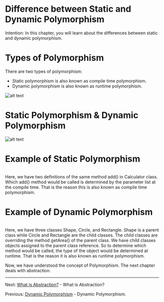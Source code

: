 # Difference between Static and Dynamic Polymorphism

Intention: In this chapter, you will learn about the differences between static and dynamic polymorphism.

# Types of Polymorphism

There are two types of polymorphism:

- Static polymorphism is also known as compile time polymorphism.
- Dynamic polymorphism is also known as runtime polymorphism.

![alt text](../../etc/oop/img.png "Img")

# Static Polymorphism & Dynamic Polymorphism

![alt text](../../etc/oop/img.png "Img")

# Example of Static Polymorphism

```java

```

Here, we have two definitions of the same method add() in Calculator class. Which add() method would be called is 
determined by the parameter list at the compile time. That is the reason this is also known as compile time polymorphism.

# Example of Dynamic Polymorphism

```java

```

Here, we have three classes Shape, Circle, and Rectangle. Shape is a parent class while Circle and Rectangle are 
the child classes. The child classes are overriding the method getArea() of the parent class. We have child classes 
objects assigned to the parent class reference. So to determine which method would be called, the type of the object 
would be determined at runtime. That is the reason it is also known as runtime polymorphism.

Now, we have understood the concept of Polymorphism. The next chapter deals with abstraction.

<hr>

Next: [What is Abstraction?](chapter_22.md "What is Abstraction?") - What is Abstraction?

Previous: [Dynamic Polymorphism](chapter_20.md "Dynamic Polymorphism") - Dynamic Polymorphism.